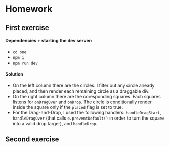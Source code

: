 # Homework

## First exercise
#### Dependencies + starting the dev server:
- `cd one`
- `npm i`
- `npm run dev`

#### Solution
- On the left column there are the circles. I filter out any circle already placed, and then render each remaining circle as a draggable div.
- On the right column there are the coresponding squares. Each squares listens for `onDragOver` and `onDrop`. The circle is conditionally render inside the square only if the `placed` flag is set to true.
- For the Drag-and-Drop, I used the following handlers: `handleDragStart`, `handleDragOver` (that calls `e.preventDefault()` in order to turn the square into a valid drop targer), and `handleDrop`.

## Second exercise